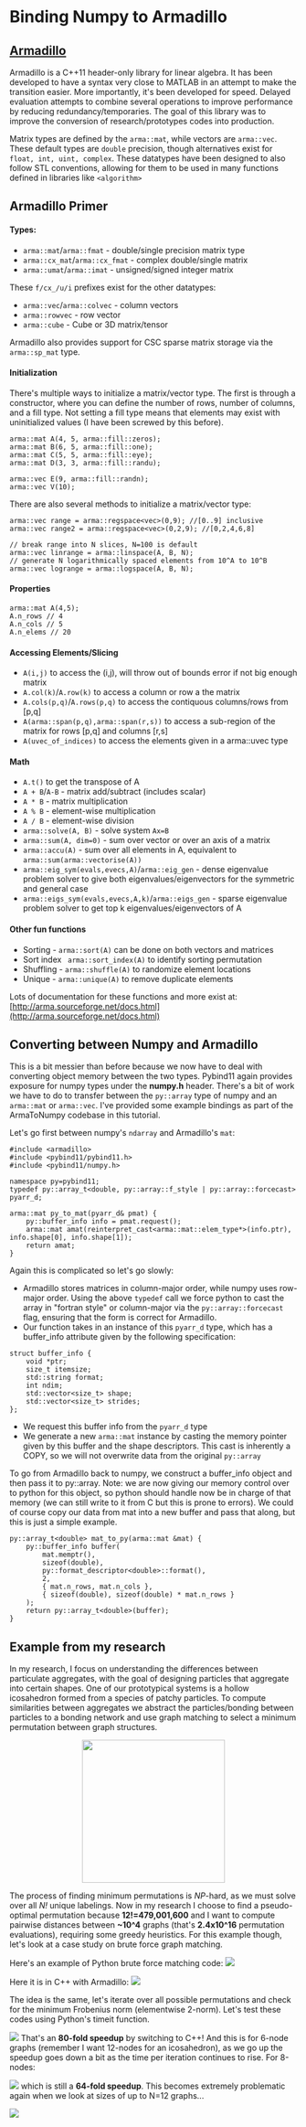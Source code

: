 # Binding Numpy to Armadillo

## [Armadillo](http://arma.sourceforge.net/)
Armadillo is a C++11 header-only library for linear algebra. It has been developed to have a syntax very close to MATLAB in an attempt to make the transition easier. More importantly, it's been developed for speed. Delayed evaluation attempts to combine several operations to improve performance by reducing redundancy/temporaries. The goal of this library was to improve the conversion of research/prototypes codes into production.

Matrix types are defined by the `arma::mat`, while vectors are `arma::vec`. These default types are `double` precision, though alternatives exist for `float, int, uint, complex`. These datatypes have been designed to also follow STL conventions, allowing for them to be used in many functions defined in libraries like `<algorithm>`

## Armadillo Primer

#### Types:
* `arma::mat`/`arma::fmat` - double/single precision matrix type
* `arma::cx_mat`/`arma::cx_fmat` - complex double/single matrix
* `arma::umat`/`arma::imat` - unsigned/signed integer matrix

These `f/cx_/u/i` prefixes exist for the other datatypes:

* `arma::vec`/`arma::colvec` - column vectors
* `arma::rowvec` - row vector
* `arma::cube` - Cube or 3D matrix/tensor

Armadillo also provides support for CSC sparse matrix storage via the `arma::sp_mat` type.

#### Initialization

There's multiple ways to initialize a matrix/vector type. The first is through a constructor, where you can define the number of rows, number of columns, and a fill type. Not setting a fill type means that elements may exist with uninitialized values (I have been screwed by this before).

```
arma::mat A(4, 5, arma::fill::zeros);
arma::mat B(6, 5, arma::fill::one);
arma::mat C(5, 5, arma::fill::eye);
arma::mat D(3, 3, arma::fill::randu);

arma::vec E(9, arma::fill::randn);
arma::vec V(10);
```

There are also several methods to initialize a matrix/vector type:

```
arma::vec range = arma::regspace<vec>(0,9); //[0..9] inclusive
arma::vec range2 = arma::regspace<vec>(0,2,9); //[0,2,4,6,8]

// break range into N slices, N=100 is default
arma::vec linrange = arma::linspace(A, B, N); 
// generate N logarithmically spaced elements from 10^A to 10^B
arma::vec logrange = arma::logspace(A, B, N); 
```

#### Properties

```
arma::mat A(4,5);
A.n_rows // 4
A.n_cols // 5
A.n_elems // 20
```

#### Accessing Elements/Slicing

* `A(i,j)` to access the (i,j), will throw out of bounds error if not big enough matrix
* `A.col(k)`/`A.row(k)` to access a column or row a the matrix
* `A.cols(p,q)`/`A.rows(p,q)` to access the contiquous columns/rows from [p,q]
* `A(arma::span(p,q),arma::span(r,s))` to access a sub-region of the matrix for rows [p,q] and columns [r,s]
* `A(uvec_of_indices)` to access the elements given in a arma::uvec type

#### Math

* `A.t()` to get the transpose of A
* `A + B`/`A-B` - matrix add/subtract (includes scalar)
* `A * B` - matrix multiplication
* `A % B` - element-wise multiplication
* `A / B` - element-wise division
* `arma::solve(A, B)` - solve system `Ax=B`
* `arma::sum(A, dim=0)` - sum over vector or over an axis of a matrix
* `arma::accu(A)` - sum over all elements in A, equivalent to `arma::sum(arma::vectorise(A))`
* `arma::eig_sym(evals,evecs,A)`/`arma::eig_gen` - dense eigenvalue problem solver to give both eigenvalues/eigenvectors for the symmetric and general case
* `arma::eigs_sym(evals,evecs,A,k)`/`arma::eigs_gen` - sparse eigenvalue problem solver to get top k eigenvalues/eigenvectors of A

#### Other fun functions

* Sorting - `arma::sort(A)` can be done on both vectors and matrices
* Sort index ` arma::sort_index(A)` to identify sorting permutation
* Shuffling - `arma::shuffle(A)` to randomize element locations
* Unique - `arma::unique(A)` to remove duplicate elements

Lots of documentation for these functions and more exist at: [http://arma.sourceforge.net/docs.html](http://arma.sourceforge.net/docs.html)

## Converting between Numpy and Armadillo

This is a bit messier than before because we now have to deal with converting object memory between the two types. Pybind11 again provides exposure for numpy types under the **numpy.h** header. There's a bit of work we have to do to transfer between the `py::array` type of numpy and an `arma::mat` or `arma::vec`. I've provided some example bindings as part of the ArmaToNumpy codebase in this tutorial.

Let's go first between numpy's `ndarray` and Armadillo's `mat`:

```
#include <armadillo>
#include <pybind11/pybind11.h>
#include <pybind11/numpy.h>

namespace py=pybind11;
typedef py::array_t<double, py::array::f_style | py::array::forcecast> pyarr_d;

arma::mat py_to_mat(pyarr_d& pmat) {
	py::buffer_info info = pmat.request();
	arma::mat amat(reinterpret_cast<arma::mat::elem_type*>(info.ptr), info.shape[0], info.shape[1]);
	return amat;
}
```

Again this is complicated so let's go slowly:

* Armadillo stores matrices in column-major order, while numpy uses row-major order. Using the above `typedef` call we force python to cast the array in "fortran style" or column-major via the `py::array::forcecast` flag, ensuring that the form is correct for Armadillo.
* Our function takes in an instance of this `pyarr_d` type, which has a buffer_info attribute given by the following specification:

```
struct buffer_info {
    void *ptr;
    size_t itemsize;
    std::string format;
    int ndim;
    std::vector<size_t> shape;
    std::vector<size_t> strides;
};
```
* We request this buffer info from the `pyarr_d` type
* We generate a new `arma::mat` instance by casting the memory pointer given by this buffer and the shape descriptors. This cast is inherently a COPY, so we will not overwrite data from the original `py::array`

To go from Armadillo back to numpy, we construct a buffer_info object and then pass it to py::array. Note: we are now giving our memory control over to python for this object, so python should handle now be in charge of that memory (we can still write to it from C but this is prone to errors). We could of course copy our data from mat into a new buffer and pass that along, but this is just a simple example.

```
py::array_t<double> mat_to_py(arma::mat &mat) {
	py::buffer_info buffer(
		mat.memptr(),
		sizeof(double),
		py::format_descriptor<double>::format(),
		2,
		{ mat.n_rows, mat.n_cols },
		{ sizeof(double), sizeof(double) * mat.n_rows }
	);
	return py::array_t<double>(buffer);
}
```

## Example from my research

In my research, I focus on understanding the differences between particulate aggregates, with the goal of designing particles that aggregate into certain shapes. One of our prototypical systems is a hollow icosahedron formed from a species of patchy particles. To compute similarities between aggregates we abstract the particles/bonding between particles to a bonding network and use graph matching to select a minimum permutation between graph structures.

<div style="text-align:center">
<img src="cluster_to_graph.png" width="250" display="block">
</div>

The process of finding minimum permutations is *NP*-hard, as we must solve over all *N!* unique labelings. Now in my research I choose to find a pseudo-optimal permutation because **12!=479,001,600** and I want to compute pairwise distances between **~10^4** graphs (that's **2.4x10^16** permutation evaluations), requiring some greedy heuristics. For this example though, let's look at a case study on brute force graph matching.

Here's an example of Python brute force matching code:
![](py_bruteforce.png)

Here it is in C++ with Armadillo:
![](cpp_bruteforce.png)

The idea is the same, let's iterate over all possible permutations and check for the minimum Frobenius norm (elementwise 2-norm). Let's test these codes using Python's timeit function.

![](N=6_testing.png)
That's an **80-fold speedup** by switching to C++! And this is for 6-node graphs (remember I want 12-nodes for an icosahedron), as we go up the speedup goes down a bit as the time per iteration continues to rise. For 8-nodes:

![](N=8_testing.png)
which is still a **64-fold speedup**. This becomes extremely problematic again when we look at sizes of up to N=12 graphs...

![](N=12_testing.png)